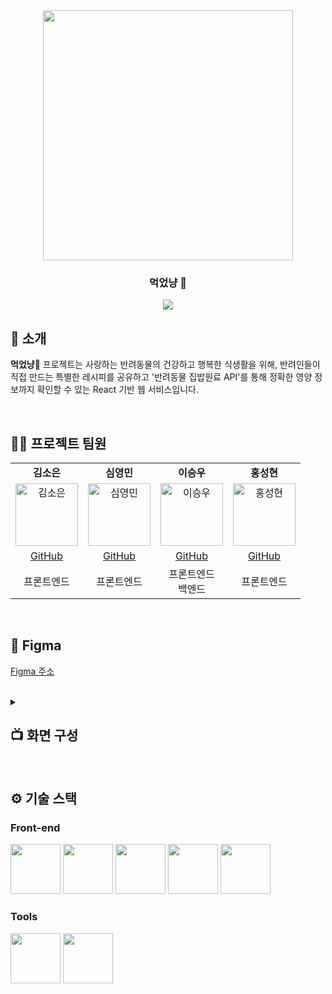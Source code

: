 <div align="center">

<!-- logo -->
<img src="https://github.com/user-attachments/assets/f871c91b-4c4e-4ffe-b748-6581c88bc27a" width="400"/>

### 먹었냥 🐾

[<img src="https://img.shields.io/badge/프로젝트 기간-2025.05.08~2025.05.20-fab2ac?style=flat&logo=&logoColor=white" />]()

</div> 

## 📝 소개
**먹었냥🐾** 프로젝트는 사랑하는 반려동물의 건강하고 행복한 식생활을 위해, 
반려인들이 직접 만드는 특별한 레시피를 공유하고 '반려동물 집밥원료 API'를 통해 정확한 영양 정보까지 확인할 수 있는 React 기반 웹 서비스입니다.

<br />


## 💁‍♂️ 프로젝트 팀원
<table>
<tr>
<td width="25%" align="center"><strong>김소은</strong></td>
<td width="25%" align="center"><strong>심영민</strong></td>
<td width="25%" align="center"><strong>이승우</strong></td>
<td width="25%" align="center"><strong>홍성현</strong></td>
</tr>
<tr>
<td width="25%" align="center">
<img src="https://github.com/user-attachments/assets/78bd7518-2c13-4134-9b98-39b5cdbd68d3" width="100px" alt="김소은"/>
</td>
<td width="25%" align="center">
<img src="https://github.com/user-attachments/assets/3a8bbdce-807c-4c5e-a228-fa678184ed1d" width="100px" alt="심영민"/>
</td>
<td width="25%" align="center">
<img src="https://avatars.githubusercontent.com/u/51819005?v=4" width="100px" alt="이승우"/>
</td>
<td width="25%" align="center">
<img src="https://github.com/user-attachments/assets/fde48b01-60f6-41eb-a09b-4e3fcb32d56e" width="100px" alt="홍성현"/>
</td>
</tr>
<tr>
<td width="25%" align="center">
<a href="https://github.com/nue-os">GitHub</a>
</td>
<td width="25%" align="center">
<a href="https://github.com/zeromin41">GitHub</a>
</td>
<td width="25%" align="center">
<a href="https://github.com/seungwoo505">GitHub</a>
</td>
<td width="25%" align="center">
<a href="https://github.com/Lacheln1">GitHub</a>
</td>
</tr>
<tr>
<td width="25%" align="center">
프론트엔드
</td>
<td width="25%" align="center">
프론트엔드
</td>
<td width="25%" align="center">
프론트엔드 </br> 백엔드
</td>
<td width="25%" align="center">
프론트엔드
</td>
</tr>
</table>
</br>

## 🎨 Figma
[Figma 주소](https://www.figma.com/design/itBUC1ZBRytPzDgcvYnz0e/5%EC%A1%B0-%ED%94%BC%EA%B7%B8%EB%A7%88?node-id=0-1&t=o1H9Ie0rRb6fbeXK-1)

<br />
<details><summary><h2>📺 화면 구성</h2></summary>
  
### 메인페이지
<table>
<tr>
<td width="33%" align="center"><strong>스플래쉬</strong></td>
<td width="33%" align="center"><strong>메인페이지 동물 상호작용</strong></td>
<td width="33%" align="center"><strong>최근레시피 & 인기레시피</strong></td>
</tr>
<tr>
<td width="33%"><img src="https://github.com/user-attachments/assets/912a0c3e-ebbe-4123-b18e-ddf2477b790d"/></td>
<td width="33%"><img src="https://github.com/user-attachments/assets/a88a3dba-b22b-4ad0-a9f3-60f0f53ee781"/></td>
<td width="33%"><img src="https://github.com/user-attachments/assets/043451ee-2e35-4339-a678-49e409a5442b"/></td>
</tr>
<tr>
<td width="33%">페이지 새로고침시 렌더링 되는 화면 입니다.</td>
<td width="33%">귀여운 고양이에게 츄르를 주어 상호작용 할 수 있습니다.</td>
<td width="33%">최근레시피와 인기레시피를 카드 스와이퍼로 나타냈습니다.</td>
</tr>
</table>
</br>

### 검색페이지
<table>
<tr>
<td width="33%" align="center"><strong>검색페이지</strong></td>
<td width="33%" align="center"><strong>필터 모달</strong></td>
<td width="33%" align="center"><strong>필터된 검색 페이지</strong></td>
</tr>
<tr>
<td width="33%"><img src="https://github.com/user-attachments/assets/0ab76d2a-8d9a-497f-90f7-7cfa609c94cf"/></td>
<td width="33%"><img src="https://github.com/user-attachments/assets/29ffc503-77a7-482a-860a-15cb3a23deab"/></td>
<td width="33%"><img src="https://github.com/user-attachments/assets/1645137d-83db-4eb8-b9ca-8cc13ed61570"/></td>
</tr>
<tr>
<td width="33%">검색할 수 있는 페이지</td>
<td width="33%">필터를 선택하여 불러올 수 있습니다.</td>
<td width="33%">필터된 카드들이 나열됩니다.</td>
</tr>
</table>
</br>

### 레시피 작성
<table>
<tr>
<td width="33%" align="center"><strong>레시피 작성 - 1</strong></td>
<td width="33%" align="center"><strong>레시피 작성 - 2</strong></td>
<td width="33%" align="center"><strong>레시피 작성 기본 정보 입력</strong></td>
</tr>
<tr>
<td width="33%"><img width="340" alt="레시피 작성 - 기본 정보 초기 화면 1" src="https://github.com/user-attachments/assets/3c9c5e12-6dba-40ea-af39-29a8aafaa149" /></td>
<td width="33%"><img width="340" alt="레시피 작성 - 기본 정보 초기 화면 2" src="https://github.com/user-attachments/assets/c2ff8a5e-ce10-496b-a132-b998835d39dd" /></td>
<td width="33%"><img width="340" alt="레시피 작성 - 기본 정보  1" src="https://github.com/user-attachments/assets/c6ae08bf-15ed-4602-bb52-9e480931462e" /></td>
</tr>
<tr>
<td width="33%">제목, 대표 사진, 권장 대상, 카테고리 필드가 보여집니다.</td>
<td width="33%">요리시간, 칼로리, 1회 급여량, 재료 검색 필드가 보여집니다.</td>
<td width="33%">레시피 기본 정보를 입력할 수 있습니다.</td>
</tr>
</table>
<table>
<tr>
<td width="33%" align="center"><strong>레시피 작성 재료 검색</strong></td>
<td width="33%" align="center"><strong>재료 추가</strong></td>
<td width="33%" align="center"><strong>재료 직접 추가</strong></td>
</tr>
<tr>
<td width="33%"><img width="340" alt="레시피 작성 - 재료 검색" src="https://github.com/user-attachments/assets/1ca53e28-8172-43c7-b194-6ecd8e294bd3" /></td>
<td width="33%"><img width="340" alt="레시피 작성 - 재료 추가" src="https://github.com/user-attachments/assets/0ee6637c-fae0-484f-866d-84f9ac8cd1cc" /></td>
<td width="33%"><img width="340" alt="레시피 작성 - 재료 직접 추가하기" src="https://github.com/user-attachments/assets/4af7c645-739b-430d-8878-26b09e16791f" /></td>
</tr>
<tr>
<td width="33%">재료 검색 시 모달 창이 띄워지며, 카테고리를 선택하여 재료를 검색할 수 있습니다.</td>
<td width="33%">재료가 추가되면 해당 정보가 보여집니다.</td>
<td width="33%">재료 검색이 안되는 경우, 직접 추가를 통해 입력할 수 있습니다.</td>
</tr>
</table>
<table>
<tr>
<td width="33%" align="center"><strong>조리법 작성</strong></td>
<td width="33%" align="center"><strong>조리법 내용 입력</strong></td>
<td width="33%" align="center"><strong>다음 단계 추가</strong></td>
</tr>
<tr>
<td width="33%"><img width="341" alt="레피시 작성 - 세부 레시피 초기 화면" src="https://github.com/user-attachments/assets/f0b336eb-4ce9-4d30-b337-591d32dad389" /></td>
<td width="33%"><img width="340" alt="레시피 작성 - 세부 레시피 입력" src="https://github.com/user-attachments/assets/cdaf3786-44bb-4eee-9bf1-25c9825c106e" /></td>
<td width="33%"><img width="339" alt="레시피 작성 - 세부 레피시 다음 단계 추가" src="https://github.com/user-attachments/assets/1409d390-76dd-466c-8367-23f2edc3775c" /></td>
</tr>
<tr>
<td width="33%">조리법에는 단계에 따라 사진과 내용 입력이 가능합니다.</td>
<td width="33%">사진과 내용을 입력한 화면입니다.</td>
<td width="33%">다음 단계 추가 버튼을 통해 다음 단계를 입력할 수 있습니다.</td>
</tr>
</table>
<table>
<tr>
<td width="33%" align="center"><strong>조리법 9단계까지 입력 가능</strong></td>
<td width="33%" align="center"><strong>작성한 기본 정보 미리보기</strong></td>
<td width="33%" align="center"><strong>작성한 조리법 미리보기</strong></td>
</tr>
<tr>
<td width="33%"><img width="340" alt="레시피 작성 - 세부 레시피 9단계" src="https://github.com/user-attachments/assets/0f73a105-ae6c-41e7-8800-f0acb7bb239a" /></td>
<td width="33%"><img width="340" alt="레시피 작성 - 미리보기 1" src="https://github.com/user-attachments/assets/1f8bcbed-5c3b-4c98-b0e7-800d81a47869" /></td>
<td width="33%"><img width="340" alt="레시피 작성 - 미리보기 3" src="https://github.com/user-attachments/assets/df9d2e03-3a99-41a8-8b64-583206110f29" /></td>
</tr>
<tr>
<td width="33%">조리법은 9단계까지만 추가가 가능합니다.</td>
<td width="33%">작성한 기본 정보를 미리볼 수 있습니다.</td>
<td width="33%">작성한 조리법을 미리볼 수 있습니다.</td>
</tr>
</table>
</br>

### 레시피 상세
<table>
<tr>
<td width="33%" align="center"><strong>레시피 상세 기본정보 - 1</strong></td>
<td width="33%" align="center"><strong>레시피 상세 기본정보 - 2</strong></td>
<td width="33%" align="center"><strong>레시피 상세 조리법</strong></td>
</tr>
<tr>
<td width="33%"><img width="339" alt="기본정보" src="https://github.com/user-attachments/assets/38cbd3ad-834e-46c7-8602-a3ffd12b639c" /></td>
<td width="33%"><img width="340" alt="기본정보 - 영양정보" src="https://github.com/user-attachments/assets/5dee0c83-43b5-40d9-b212-b9f8f0e7d08c" /></td>
<td width="33%"><img width="340" alt="조리법" src="https://github.com/user-attachments/assets/1b7710dc-0b49-4f8e-9ba5-e7a72d46420e" /></td>
</tr>
<tr>
<td width="33%">작성한 레시피의 기본 정보가 보여집니다.</td>
<td width="33%">작성한 레시피의 영양정보, 댓글이 보여집니다.</td>
<td width="33%">작성한 레시피의 조리법이 보여집니다.</td>
</tr>
</table>
<table>
<tr>
<td width="33%" align="center"><strong>타이머</strong></td>
<td width="33%" align="center"><strong>전체 레시피 읽어주기</strong></td>
<td width="33%" align="center"><strong>단계별 레시피 읽어주기</strong></td>
</tr>
<tr>
<td width="33%"><img width="340" alt="타이머" src="https://github.com/user-attachments/assets/8b8fe73e-d1e1-4811-931c-0c768c91a0a3" /></td>
<td width="33%"><img width="340" alt="전체 레시피 읽어주기(TTS)" src="https://github.com/user-attachments/assets/38876464-3389-4877-bd30-4d7b26655dcc" /></td>
<td width="33%"><img width="340" alt="단계별 레시피 읽어주기" src="https://github.com/user-attachments/assets/ba289084-17aa-48c2-a7b1-ff0c1eb94787" /></td>
</tr>
<tr>
<td width="33%">조리법을 보며 타이머를 설정할 수 있습니다.</td>
<td width="33%">전체 레시피를 음성으로 들을 수 있습니다.</td>
<td width="33%">단계별 레시피를 음성으로 들을 수 있습니다.</td>
</tr>
</table>
<table>
<tr>
<td width="33%" align="center"><strong>댓글 작성</strong></td>
<td width="33%" align="center"><strong>댓글 삭제</strong></td>
<td width="33%" align="center"><strong>레시피 삭제</strong></td>
</tr>
<tr>
<td width="33%"><img width="339" alt="댓글 작성" src="https://github.com/user-attachments/assets/aeb205b7-f321-41e6-850d-7ed98132313e" /></td>
<td width="33%"><img width="323" alt="댓글 삭제" src="https://github.com/user-attachments/assets/da3a6205-2150-4294-8c0c-4360164b6eac" /></td>
<td width="33%"><img width="323" alt="레시피 삭제" src="https://github.com/user-attachments/assets/a9675c34-014f-4770-aa4c-4342d750b29c" /></td>
</tr>
<tr>
<td width="33%">로그인한 사용자만 댓글을 작성할 수 있습니다.</td>
<td width="33%">본인이 작성한 댓글을 삭제할 수 있습니다.</td>
<td width="33%">본인이 작성한 레시피를 작성할 수 있습니다.</td>
</tr>
</table>
</br>

### 마이페이지
<table>
<tr>
<td width="33%" align="center"><strong>마이페이지 - 1</strong></td>
<td width="33%" align="center"><strong>마이페이지 - 2</strong></td>
<td width="33%" align="center"><strong>사용자 정보 수정</strong></td>
</tr>
<tr>
<td width="33%"><img width="323" alt="마이페이지 - 1" src="https://github.com/user-attachments/assets/000aac81-0143-4130-9431-5ce7f1fe4c5b" /></td>
<td width="33%"><img width="323" alt="마이페이지 - 2" src="https://github.com/user-attachments/assets/c93ffa4a-05d0-4d60-a7a3-6a2b39a00e9e" /></td>
<td width="33%"><img width="322" alt="정보 수정 - 1" src="https://github.com/user-attachments/assets/e6ab54d5-6c2d-49d7-a51f-ce1402b97301" /></td>
</tr>
<tr>
<td width="33%">사용자 정보, 정보 수정, 내가 찜한 레시피, 내가 작성한 레시피가 보여집니다.</td>
<td width="33%">내가 작성한 리뷰, 로그아웃, 회원탈퇴가 보여집니다.</td>
<td width="33%">정보 수정 버튼을 누르면 모달에서 수정이 가능하며, 기본 정보들이 채워져있습니다.</td>
</tr>
</table>
<table>
<tr>
<td width="33%" align="center"><strong>닉네임 정보 수정</strong></td>
<td width="33%" align="center"><strong>비밀번호 정보 수정</strong></td>
<td width="33%" align="center"><strong>반려동물 정보 수정</strong></td>
</tr>
<tr>
<td width="33%"><img width="322" alt="닉네임 정보 수정" src="https://github.com/user-attachments/assets/671274e6-c3b5-4af8-b214-4ddf9ca532e4" /></td>
<td width="33%"><img width="324" alt="비밀번호 정보 수정" src="https://github.com/user-attachments/assets/668095f5-bf73-4c98-a841-d69715b325a2" /></td>
<td width="33%"><img width="322" alt="반려동물 정보 수정" src="https://github.com/user-attachments/assets/875cd4db-ecd9-4d86-9fee-d8b3bfa1eeca" /></td>
</tr>
<tr>
<td width="33%">닉네임 중복 확인을 통해 닉네임을 수정할 수 있습니다.</td>
<td width="33%">비밀번호 유효성 검증을 통과해야 비밀번호를 수정할 수 있습니다.</td>
<td width="33%">반려동물 정보를 수정할 수 있습니다. 반려동물 정보 중 하나라도 수정된 경우 반려동물 종류와 이름이 필수입니다.</td>
</tr>
</table>
<table>
<tr>
<td align="center"><strong>정보 수정 완료</strong></td>
</tr>
<tr>
<td><img width="310" alt="정보 수정 완료" src="https://github.com/user-attachments/assets/030f0257-e777-4403-b005-5c927caf1cc5" /></td>
</tr>
<tr>
<td>수정된 내용이 마이페이지에 반영됩니다.</td>
</tr>
</table>
</br>

### 회원가입
<table>
<tr>
<td width="33%" align="center"><strong>회원가입 - 1</strong></td>
<td width="33%" align="center"><strong>회원가입 - 2</strong></td>
<td width="33%" align="center"><strong>회원가입 입력 필드 유효성 검사</strong></td>
</tr>
<tr>
<td width="33%"><img width="324" alt="회원가입 - 1" src="https://github.com/user-attachments/assets/d0fab31b-4fa4-4529-ae46-8152f73a46e6" /></td>
<td width="33%"><img width="323" alt="회원가입 - 2" src="https://github.com/user-attachments/assets/5ae3bbd7-3259-4ac9-8de4-3b9844685af3" /></td>
<td width="33%"><img width="323" alt="회원가입 입력 필드 유효성 검사" src="https://github.com/user-attachments/assets/b0cc7c80-c581-4d29-bf41-14c695f7b31d" /></td>
</tr>
<tr>
<td width="33%">아이디, 닉네임, 비밀번호, 비밀번호 확인 필드가 보여집니다.</td>
<td width="33%">반려동물 종류, 이름, 나이 입력 및 버튼이 보여집니다.</td>
<td width="33%">모든 필드에 대해 유효성 검사를 진행합니다. 단, 반려동물 입력은 선택이며 하나라도 입력한 경우 종류와 이름은 필수입니다.</td>
</tr>
</table>
<table>
<tr>
<td width="33%" align="center"><strong>중복 미확인</strong></td>
<td width="33%" align="center"><strong>중복된 경우</strong></td>
<td width="33%" align="center"><strong>중복 확인 성공</strong></td>
</tr>
<tr>
<td width="33%"><img width="323" alt="아이디   닉네임 중복 미확인" src="https://github.com/user-attachments/assets/8d6baf24-f4d8-4555-ab8b-c5bb4cedcbdd" /></td>
<td width="33%"><img width="323" alt="아이디   닉네임 중복" src="https://github.com/user-attachments/assets/c891f324-240c-44a1-ae5d-c3d65fbf08d6" /></td>
<td width="33%"><img width="323" alt="아이디   닉네임 중복 확인 성공" src="https://github.com/user-attachments/assets/226e196d-d690-4884-b9d7-c144c2d85177" /></td>
</tr>
<tr>
<td width="33%">중복 확인을 하지 않으면 회원가입이 불가능합니다.</td>
<td width="33%">아이디 또는 닉네임이 중복된 경우, 에러 메시지를 보여줍니다.</td>
<td width="33%">아이디 또는 닉네임이 중복되지 않은 경우, 성공 메시지를 보여줍니다.</td>
</tr>
</table>
</br>

### 로그인
<table>
<tr>
<td width="33%" align="center"><strong>로그인</strong></td>
<td width="33%" align="center"><strong>입력 필드 유효성 검사</strong></td>
<td width="33%" align="center"><strong>잘못된 아이디 & 비밀번호 입력</strong></td>
</tr>
<tr>
<td width="33%"><img width="323" alt="로그인" src="https://github.com/user-attachments/assets/584d1895-7bfe-4c9f-ad66-274b034bf818" /></td>
<td width="33%"><img width="325" alt="로그인 입력 필드 유효성 검사" src="https://github.com/user-attachments/assets/93b1db3e-47a6-4598-9f73-9bb4d472d575" /></td>
<td width="33%"><img width="321" alt="잘못된 아이디   패스워드 " src="https://github.com/user-attachments/assets/de7d32b7-0ce4-4ed0-a71e-268beb2dd6d6" /></td>
</tr>
<tr>
<td width="33%">아이디와 비밀번호를 통해 로그인이 가능합니다.</td>
<td width="33%">입력 필드가 비어 있거나 유효하지 않으면 에러 메시지를 보여줍니다.</td>
<td width="33%">아이디 또는 비밀번호가 틀린 경우, 로그인이 되지 않습니다.</td>
</tr>
</table>
</br>

### 회원탈퇴
<table>
<tr>
<td width="33%" align="center"><strong>회원탈퇴</strong></td>
<td width="33%" align="center"><strong>회원탈퇴 입력 필드 유효성 검사</strong></td>
<td width="33%" align="center"><strong>비정상적 접근 탈퇴</strong></td>
</tr>
<tr>
<td width="33%"><img width="323" alt="회원탈퇴" src="https://github.com/user-attachments/assets/d9994bd4-cbb0-4487-a32f-4e4a543556fd" /></td>
<td width="33%"><img width="323" alt="회원탈퇴 입력 필드 유효성 검사" src="https://github.com/user-attachments/assets/14ad0862-f08d-46c5-b711-01da6e9ef8c6" /></td>
<td width="33%"><img width="323" alt="비정상적 접근 탈퇴" src="https://github.com/user-attachments/assets/7d3bfcf2-8aba-4576-a930-bae33a84dcca" /></td>
</tr>
<tr>
<td width="33%">로그인 시에만 회원탈퇴가 가능합니다.</td>
<td width="33%">아이디, 비밀번호, 비밀번호 확인이 유효하지 않으면 에러 메시지를 보여줍니다.</td>
<td width="33%">로그인된 계정이 아닌 다른 계정 탈퇴 시 회원탈퇴가 되지 않습니다.</td>
</tr>
</table>

</details>

<br />

## ⚙ 기술 스택
### Front-end
<div>
<img src="https://github.com/yewon-Noh/readme-template/blob/main/skills/JavaScript.png?raw=true" width="80">
<img src="https://github.com/yewon-Noh/readme-template/blob/main/skills/React.png?raw=true" width="80">
<img src="https://github.com/user-attachments/assets/ac853fc6-3489-4d55-be9b-66874e93d8bc" width="80">
<img src="https://github.com/user-attachments/assets/df601d5e-bc6a-4c53-9d55-8e715e392cb5" width="80">
<img src="https://github.com/user-attachments/assets/c97f9794-44f9-4f8c-ba3a-80ae8a62c084" width="80">

</div>

### Tools
<div>
<img src="https://github.com/yewon-Noh/readme-template/blob/main/skills/Github.png?raw=true" width="80">
<img src="https://github.com/yewon-Noh/readme-template/blob/main/skills/Notion.png?raw=true" width="80">
</div>

<br />
